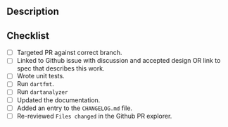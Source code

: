 <!-- < < < < < < < < < < < < < < < < < < < < < < < < < < < < < < < < < ☺
v                               ✰  Thanks for creating a PR! ✰
v    Before smashing the submit button please review the checkboxes.
v    If a checkbox is n/a - please still include it but + a little note why
☺ > > > > > > > > > > > > > > > > > > > > > > > > > > > > > > > > >  -->

## Description
<!-- Small description -->

## Checklist
- [ ] Targeted PR against correct branch.
- [ ] Linked to Github issue with discussion and accepted design OR link to spec that describes this work.
- [ ] Wrote unit tests.
- [ ] Run `dartfmt`.
- [ ] Run `dartanalyzer`
- [ ] Updated the documentation.
- [ ] Added an entry to the `CHANGELOG.md` file.
- [ ] Re-reviewed `Files changed` in the Github PR explorer.
